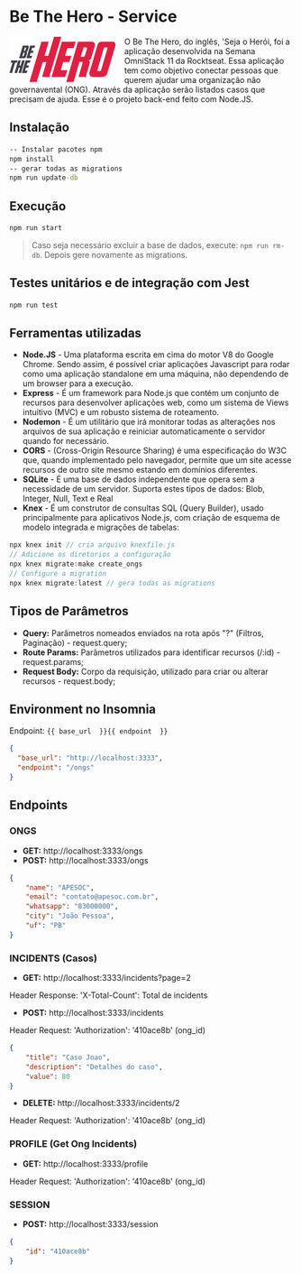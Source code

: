 # Be The Hero - Service
<img style="float: left; position: relative; top: 0; margin-right: 15px" src="src/assets/logo.png">
O Be The Hero, do inglês, 'Seja o Herói, foi a aplicação desenvolvida na Semana OmniStack 11 da Rocktseat. Essa aplicação tem como objetivo conectar pessoas que querem ajudar uma organização não governavental (ONG). Através da aplicação serão listados casos que precisam de ajuda. Esse é o projeto back-end feito com Node.JS.

## Instalação
```cmd
-- Instalar pacotes npm
npm install
-- gerar todas as migrations
npm run update-db
```

## Execução
```cmd
npm run start
```
> Caso seja necessário excluir a base de dados, execute: `npm run rm-db`. Depois gere novamente as migrations.

## Testes unitários e de integração com Jest
```cmd
npm run test
```

## Ferramentas utilizadas
* **Node.JS** - Uma plataforma escrita em cima do motor V8 do Google Chrome. Sendo assim, é possível criar aplicações Javascript para rodar como uma aplicação standalone em uma máquina, não dependendo de um browser para a execução.
* **Express** - É um framework para Node.js que contém um conjunto de recursos para desenvolver aplicações web, como um sistema de Views intuitivo (MVC) e um robusto sistema de roteamento.
* **Nodemon** - É um utilitário que irá monitorar todas as alterações nos arquivos de sua aplicação e reiniciar automaticamente o servidor quando for necessário.
* **CORS** - (Cross-Origin Resource Sharing) é uma especificação do W3C que, quando implementado pelo navegador, permite que um site acesse recursos de outro site mesmo estando em domínios diferentes.
* **SQLite** - É uma base de dados independente que opera sem a necessidade de um servidor. Suporta estes tipos de dados: Blob, Integer, Null, Text e Real
* **Knex** - É um construtor de consultas SQL (Query Builder), usado principalmente para aplicativos Node.js, com criação de esquema de modelo integrada e migrações de tabelas:
```js
npx knex init // cria arquivo knexfile.js
// Adicione os diretorios a configuração
npx knex migrate:make create_ongs 
// Configure a migration
npx knex migrate:latest // gera todas as migrations
```

## Tipos de Parâmetros
* **Query:** Parâmetros nomeados enviados na rota após "?" (Filtros, Paginação) - request.query;
* **Route Params:** Parâmetros utilizados para identificar recursos (/:id) - request.params;
* **Request Body:** Corpo da requisição, utilizado para criar ou alterar recursos - request.body;

## Environment no Insomnia
Endpoint: `{{ base_url  }}{{ endpoint  }}`
```json
{
  "base_url": "http://localhost:3333",
  "endpoint": "/ongs"
}
```

## Endpoints
### ONGS
* **GET:** http://localhost:3333/ongs
* **POST:** http://localhost:3333/ongs
```json
{
	"name": "APESOC",
	"email": "contato@apesoc.com.br",
	"whatsapp": "83000000",
	"city": "João Pessoa",
	"uf": "PB"
}
```

### INCIDENTS (Casos)
* **GET:** http://localhost:3333/incidents?page=2

Header Response: 'X-Total-Count': Total de incidents

* **POST:** http://localhost:3333/incidents

Header Request: 'Authorization': '410ace8b' (ong_id)
```json
{
	"title": "Caso Joao",
	"description": "Detalhes do caso",
	"value": 80
}
```
* **DELETE:** http://localhost:3333/incidents/2

Header Request: 'Authorization': '410ace8b' (ong_id)

### PROFILE (Get Ong Incidents)
* **GET:** http://localhost:3333/profile

Header Request: 'Authorization': '410ace8b' (ong_id)

### SESSION
* **POST:** http://localhost:3333/session
```json
{
	"id": "410ace8b"
}
```